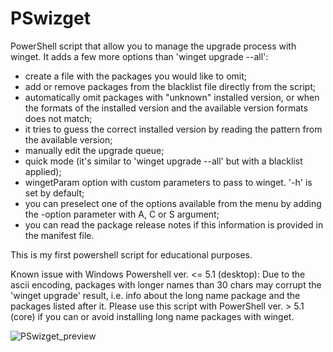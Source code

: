 # PSwizget
PowerShell script that allow you to manage the upgrade process with winget. 
It adds a few more options than 'winget upgrade --all':
- create a file with the packages you would like to omit;
- add or remove packages from the blacklist file directly from the script;
- automatically omit packages with "unknown" installed version, or when the formats of the installed version and the available version formats does not match;
- it tries to guess the correct installed version by reading the pattern from the available version;
- manually edit the upgrade queue;
- quick mode (it's similar to 'winget upgrade --all' but with a blacklist applied);
- wingetParam <string> option with custom parameters to pass to winget. '-h' is set by default;
- you can preselect one of the options available from the menu by adding the -option parameter with A, C or S argument;
- you can read the package release notes if this information is provided in the manifest file.

This is my first powershell script for educational purposes.

Known issue with Windows Powershell ver. <= 5.1 (desktop):
Due to the ascii encoding, packages with longer names than 30 chars may corrupt the 'winget upgrade' result, i.e. info about the long name package and the packages listed after it. 
Please use this script with PowerShell ver. > 5.1 (core) if you can or avoid installing long name packages with winget.

![PSwizget_preview](https://user-images.githubusercontent.com/78523122/176022113-95214442-96f6-4811-9184-b7eea3b71f65.jpg)
